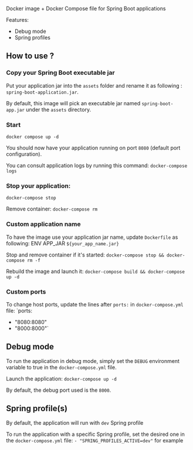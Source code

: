 Docker image + Docker Compose file for Spring Boot applications

Features:
- Debug mode
- Spring profiles

## How to use ?

### Copy your Spring Boot executable jar
Put your application jar into the `assets` folder and rename it as following : `spring-boot-application.jar`.

By default, this image will pick an executable jar named `spring-boot-app.jar` under the `assets` directory.

### Start
`docker compose up -d`

You should now have your application running on port `8080` (default port configuration).

You can consult application logs by running this command:
`docker-compose logs`

### Stop your application:
`docker-compose stop`

Remove container:
`docker-compose rm`

### Custom application name

To have the image use your application jar name, update `Dockerfile` as following:
ENV APP_JAR `${your_app_name.jar}`

Stop and remove container if it's started:
`docker-compose stop && docker-compose rm -f`

Rebuild the image and launch it:
`docker-compose build && docker-compose up -d`

### Custom ports
To change host ports, update the lines after `ports:` in `docker-compose.yml` file:
`ports:
   - "8080:8080"
   - "8000:8000"`

## Debug mode
To run the application in debug mode, simply set the `DEBUG` environment variable to true in the `docker-compose.yml` file.

Launch the application:
`docker-compose up -d`

By default, the debug port used is the `8000`.

## Spring profile(s)
By default, the application will run with `dev` Spring profile

To run the application with a specific Spring profile, set the desired one in the `docker-compose.yml` file:
`- "SPRING_PROFILES_ACTIVE=dev"` for example
